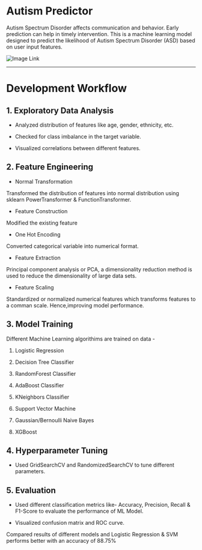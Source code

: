 # Autism Predictor

Autism Spectrum Disorder affects communication and behavior. Early prediction can help in timely intervention. This is a  machine learning model designed to predict the likelihood of Autism Spectrum Disorder (ASD) based on user input features. 




![Image Link](C:\Users\shuch\Desktop\AutismPredictor\autism-7.jpg)


___

# Development Workflow




## 1. Exploratory Data Analysis


- Analyzed distribution of features like age, gender, ethnicity, etc.

- Checked for class imbalance in the target variable.

- Visualized correlations between different features.


## 2. Feature Engineering

- Normal Transformation 

 Transformed the distribution of features into normal distribution using sklearn PowerTransformer & FunctionTransformer.

- Feature Construction

Modified the existing feature

- One Hot Encoding 

Converted categorical variable into numerical format.

- Feature Extraction

Principal component analysis or PCA,  a dimensionality reduction method  is used to reduce the dimensionality of large data sets.

- Feature Scaling

Standardized or normalized numerical features which transforms features to a comman scale. Hence,improving model performance.



## 3. Model Training

Different Machine Learning algorithims are trained on data -

1. Logistic Regression

2. Decision Tree Classifier

3. RandomForest Classifier

4. AdaBoost Classifier

5. KNeighbors Classifier

6. Support Vector Machine

7. Gaussian/Bernoulli Naive Bayes

8. XGBoost


## 4. Hyperparameter Tuning

- Used GridSearchCV and RandomizedSearchCV to tune different parameters.

## 5. Evaluation

- Used different classification metrics like- Accuracy, Precision, Recall & F1-Score to evaluate the performance of ML Model.

- Visualized confusion matrix and ROC curve.

Compared results of different models and Logistic Regression & SVM performs better with an accuracy of 88.75%

